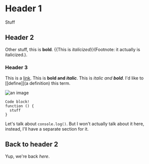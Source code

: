 # Header 1

Stuff

## Header 2

Other stuff, this is **bold**. {{This is _italicized_}}(Footnote: it actually is italicized.).

### Header 3

This is a [link](https://google.com). This is **bold and _italic_**. This is _italic and **bold**_. I'd like to [[define]](a definition) this term.

![an image](image.png)

```
Code block!
function () {
  stuff
}
```

Let's talk about `console.log()`. But I won't actually talk about it here, instead, I'll have a separate section for it.

## Back to header 2

Yup, we're back _here_.
